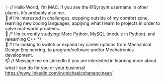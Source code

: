 ✨ // Hello World, I’m MAC. If you see the @Syrpynt username in other places, it's probably also me.<br />
💞️ # I’m interested in challenges, stepping outside of my comfort zone, learning new coding languages, applying what I learn to projects in order to solve real-world problems.<br />
💞️ /* I’m currently studying: More Python, MySQL (module in Python), and relearning C++ */<br />
💞️ # I’m looking to switch or expand my career options from Mechanical Design Engineering, to program/software and/or Mechatronics development.<br />
📫 // Message me on LinkedIn if you are interested in learning more about what I can do for you or your business!<br />
https://www.linkedin.com/in/michaelcohenengineer/ <br />

<!---
Syrpynt/Syrpynt is a ✨ special ✨ repository because its `README.md` (this file) appears on your GitHub profile.
You can click the Preview link to take a look at your changes.
--->
